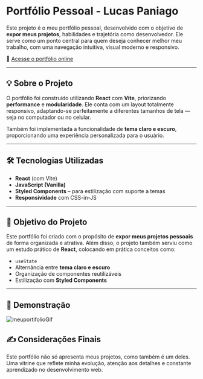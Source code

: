 # Portfólio Pessoal - Lucas Paniago

Este projeto é o meu portfólio pessoal, desenvolvido com o objetivo de **expor meus projetos**, habilidades e trajetória como desenvolvedor. Ele serve como um ponto central para quem deseja conhecer melhor meu trabalho, com uma navegação intuitiva, visual moderno e responsivo.

🔗 [Acesse o portfólio online](https://paniago-portifolio.vercel.app/)

---

## 💡 Sobre o Projeto

O portfólio foi construído utilizando **React** com **Vite**, priorizando **performance** e **modularidade**. Ele conta com um layout totalmente responsivo, adaptando-se perfeitamente a diferentes tamanhos de tela — seja no computador ou no celular.

Também foi implementada a funcionalidade de **tema claro e escuro**, proporcionando uma experiência personalizada para o usuário.

---

## 🛠️ Tecnologias Utilizadas

- **React** (com Vite)
- **JavaScript (Vanilla)**
- **Styled Components** – para estilização com suporte a temas
- **Responsividade** com CSS-in-JS

---

## 🎯 Objetivo do Projeto

Este portfólio foi criado com o propósito de **expor meus projetos pessoais** de forma organizada e atrativa. Além disso, o projeto também serviu como um estudo prático de **React**, colocando em prática conceitos como:

- `useState`
- Alternância entre **tema claro e escuro**
- Organização de componentes reutilizáveis
- Estilização com **Styled Components**

---

## 📸 Demonstração

![meuportifolioGif](https://github.com/user-attachments/assets/4bf07559-6c0d-4cf2-9496-219e41cd16fc)


## ✍️ Considerações Finais

Este portfólio não só apresenta meus projetos, como também é um deles. Uma vitrine que reflete minha evolução, atenção aos detalhes e constante aprendizado no desenvolvimento web.
